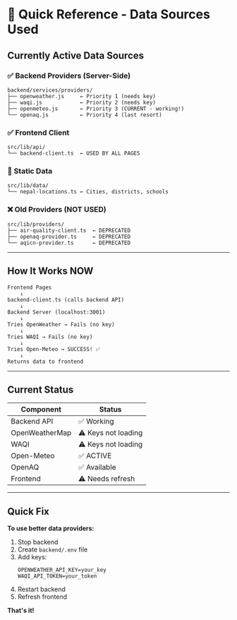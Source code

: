 # 🎯 Quick Reference - Data Sources Used

## Currently Active Data Sources

### ✅ Backend Providers (Server-Side)
```
backend/services/providers/
├── openweather.js     ← Priority 1 (needs key)
├── waqi.js            ← Priority 2 (needs key)  
├── openmeteo.js       ← Priority 3 (CURRENT - working!)
└── openaq.js          ← Priority 4 (last resort)
```

### ✅ Frontend Client
```
src/lib/api/
└── backend-client.ts  ← USED BY ALL PAGES
```

### 📍 Static Data
```
src/lib/data/
└── nepal-locations.ts ← Cities, districts, schools
```

### ❌ Old Providers (NOT USED)
```
src/lib/providers/
├── air-quality-client.ts  ← DEPRECATED
├── openaq-provider.ts     ← DEPRECATED
└── aqicn-provider.ts      ← DEPRECATED
```

---

## How It Works NOW

```
Frontend Pages
    ↓
backend-client.ts (calls backend API)
    ↓
Backend Server (localhost:3001)
    ↓
Tries OpenWeather → Fails (no key)
    ↓
Tries WAQI → Fails (no key)
    ↓
Tries Open-Meteo → SUCCESS! ✅
    ↓
Returns data to frontend
```

---

## Current Status

| Component | Status |
|-----------|--------|
| Backend API | ✅ Working |
| OpenWeatherMap | ⚠️ Keys not loading |
| WAQI | ⚠️ Keys not loading |
| Open-Meteo | ✅ ACTIVE |
| OpenAQ | ✅ Available |
| Frontend | ⚠️ Needs refresh |

---

## Quick Fix

**To use better data providers:**

1. Stop backend
2. Create `backend/.env` file
3. Add keys:
   ```
   OPENWEATHER_API_KEY=your_key
   WAQI_API_TOKEN=your_token
   ```
4. Restart backend
5. Refresh frontend

**That's it!**


